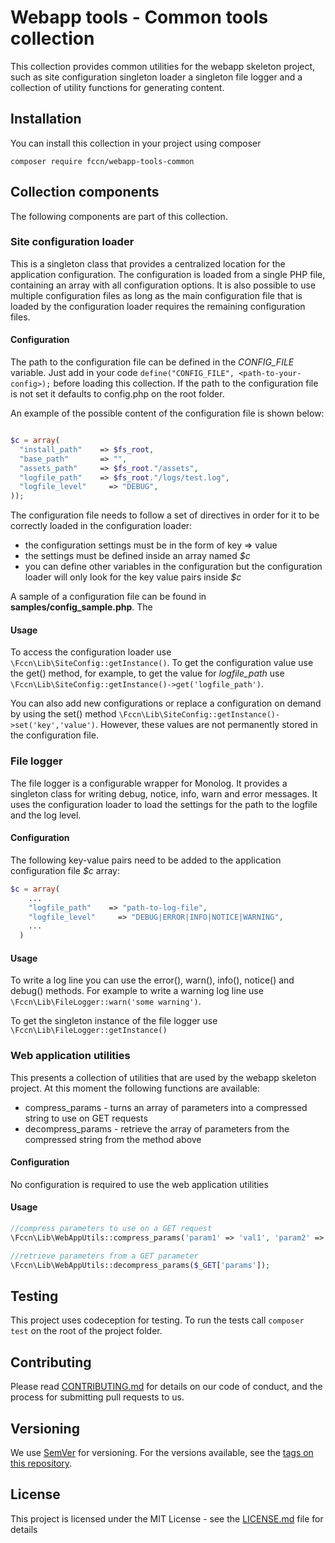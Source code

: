 # Webapp tools - Common tools collection

This collection provides common utilities for the webapp skeleton project, such as site configuration singleton loader a singleton file logger and a collection of utility functions for generating content.

## Installation

You can install this collection in your project using composer
```
composer require fccn/webapp-tools-common

```

## Collection components

The following components are part of this collection.

### Site configuration loader

This is a singleton class that provides a centralized location for the application configuration. The configuration is loaded from a single PHP file, containing an array with all configuration options. It is also possible to use multiple configuration files as long as the main configuration file that is loaded by the configuration loader requires the remaining configuration files.

#### Configuration

The path to the configuration file can be defined in the *CONFIG_FILE* variable. Just add in your code ``define("CONFIG_FILE", <path-to-your-config>);`` before loading this collection. If the path to the configuration file is not set it defaults to config.php on the root folder.

An example of the possible content of the configuration file is shown below:

```php

$c = array(
  "install_path"    => $fs_root,
  "base_path"       => "",
  "assets_path"     => $fs_root."/assets",
  "logfile_path"    => $fs_root."/logs/test.log",
  "logfile_level"     => "DEBUG",
));

```

The configuration file needs to follow a set of directives in order for it to be correctly loaded in the configuration loader:
- the configuration settings must be in the form of key => value
- the settings must be defined inside an array named *$c*
- you can define other variables in the configuration but the configuration loader will only look for the key value pairs inside *$c*

A sample of a configuration file can be found in **samples/config_sample.php**. The

#### Usage

To access the configuration loader use ``\Fccn\Lib\SiteConfig::getInstance()``. To get the configuration value use the get() method, for example, to get the value for *logfile_path* use ``\Fccn\Lib\SiteConfig::getInstance()->get('logfile_path')``.

You can also add new configurations or replace a configuration on demand by using the set() method ``\Fccn\Lib\SiteConfig::getInstance()->set('key','value')``. However, these values are not permanently stored in the configuration file.

### File logger

The file logger is a configurable wrapper for Monolog. It provides a singleton class for writing debug, notice, info, warn and error messages. It uses the configuration loader to load the settings for the path to the logfile and the log level.

#### Configuration

The following key-value pairs need to be added to the application configuration file *$c* array:
```php
$c = array(
    ...
    "logfile_path"    => "path-to-log-file",
    "logfile_level"     => "DEBUG|ERROR|INFO|NOTICE|WARNING",
    ...
  )
```

#### Usage

To write a log line you can use the error(), warn(), info(), notice() and debug() methods. For example to write a warning log line use  ``\Fccn\Lib\FileLogger::warn('some warning')``.

To get the singleton instance of the file logger use ``\Fccn\Lib\FileLogger::getInstance()``

### Web application utilities

This presents a collection of utilities that are used by the webapp skeleton project. At this moment the following functions are available:
- compress_params - turns an array of parameters into a compressed string to use on GET requests
- decompress_params - retrieve the array of parameters from the compressed string from the method above

#### Configuration

No configuration is required to use the web application utilities

#### Usage
```php
//compress parameters to use on a GET request
\Fccn\Lib\WebAppUtils::compress_params('param1' => 'val1', 'param2' => 2)

//retrieve parameters from a GET parameter
\Fccn\Lib\WebAppUtils::decompress_params($_GET['params']);

```

## Testing

This project uses codeception for testing. To run the tests call ``composer test`` on the root of the project folder.

## Contributing

Please read [CONTRIBUTING.md](CONTRIBUTING.md) for details on our code of conduct, and the process for submitting pull requests to us.

## Versioning

We use [SemVer](http://semver.org/) for versioning. For the versions available, see the [tags on this repository](https://github.com/fccn/wt-common/tags).

## License

This project is licensed under the MIT License - see the [LICENSE.md](LICENSE.md) file for details

